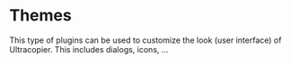 # Themes

This type of plugins can be used to customize the look (user interface) of
Ultracopier. This includes dialogs, icons, ...
